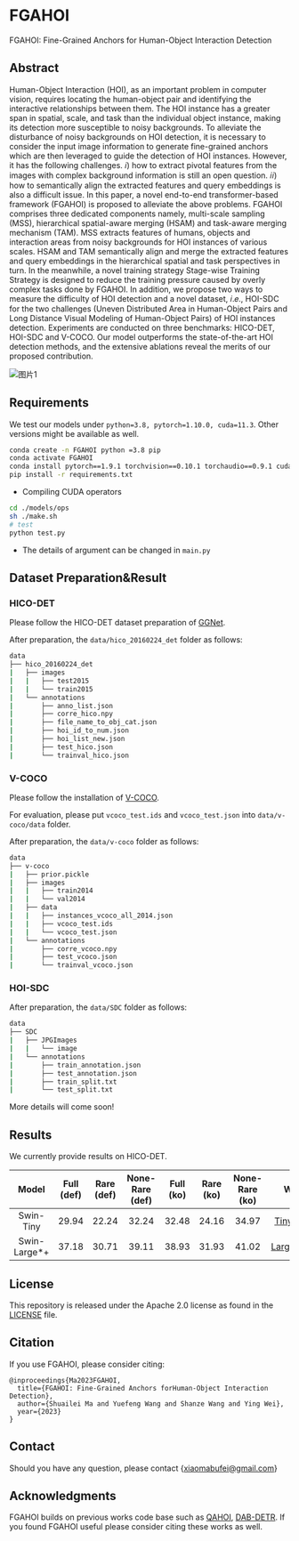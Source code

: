 # FGAHOI

FGAHOI: Fine-Grained Anchors for Human-Object Interaction Detection

## Abstract

Human-Object Interaction (HOI), as an important problem in computer vision, requires locating the human-object pair and identifying the interactive relationships between them. The HOI instance has a greater span in spatial, scale, and task than the individual object instance, making its detection more susceptible to noisy backgrounds. To alleviate the disturbance of noisy backgrounds on HOI detection, it is necessary to consider the input image information to generate fine-grained anchors which are then leveraged to guide the detection of HOI instances. However, it has the following challenges. 𝑖) how to extract pivotal features from the images with complex background information is still an open question. 𝑖𝑖) how to semantically align the extracted features and query embeddings is also a difficult issue. In this paper, a novel end-to-end transformer-based framework (FGAHOI) is proposed to alleviate the above problems. FGAHOI comprises three dedicated components namely, multi-scale sampling (MSS), hierarchical spatial-aware merging (HSAM) and task-aware merging mechanism (TAM). MSS extracts features of humans, objects and interaction areas from noisy backgrounds for HOI instances of various scales. HSAM and TAM semantically align and merge the extracted features and query embeddings in the hierarchical spatial and task perspectives in turn. In the meanwhile, a novel training strategy Stage-wise Training Strategy is designed to reduce the training pressure caused by overly complex tasks done by FGAHOI. In addition, we propose two ways to measure the difficulty of HOI detection and a novel dataset, 𝑖.𝑒., HOI-SDC for the two challenges (Uneven Distributed Area in Human-Object Pairs and Long Distance Visual Modeling of Human-Object Pairs) of HOI instances detection. Experiments are conducted on three benchmarks: HICO-DET, HOI-SDC and V-COCO. Our model outperforms the state-of-the-art HOI detection methods, and the extensive ablations reveal the merits of our proposed contribution.


![图片1](https://user-images.githubusercontent.com/104605826/215409373-63b4ade9-2ff2-41cb-b65d-08c7f3d78954.png)


## Requirements

We test our models under ```python=3.8, pytorch=1.10.0, cuda=11.3```. Other versions might be available as well.

```bash
conda create -n FGAHOI python =3.8 pip
conda activate FGAHOI
conda install pytorch==1.9.1 torchvision==0.10.1 torchaudio==0.9.1 cudatoolkit=11.3 -c pytorch -c conda-forge
pip install -r requirements.txt
```

- Compiling CUDA operators

```bash
cd ./models/ops
sh ./make.sh
# test
python test.py
```

- The details of argument can be changed in ```main.py```
## Dataset Preparation&Result

### HICO-DET

Please follow the HICO-DET dataset preparation of [GGNet](https://github.com/SherlockHolmes221/GGNet).

After preparation, the `data/hico_20160224_det` folder as follows:

```bash
data
├── hico_20160224_det
|   ├── images
|   |   ├── test2015
|   |   └── train2015
|   └── annotations
|       ├── anno_list.json
|       ├── corre_hico.npy
|       ├── file_name_to_obj_cat.json
|       ├── hoi_id_to_num.json
|       ├── hoi_list_new.json
|       ├── test_hico.json
|       └── trainval_hico.json
```

### V-COCO

Please follow the installation of [V-COCO](https://github.com/s-gupta/v-coco).

For evaluation, please put `vcoco_test.ids` and `vcoco_test.json` into `data/v-coco/data` folder.

After preparation, the `data/v-coco` folder as follows:

```bash
data
├── v-coco
|   ├── prior.pickle
|   ├── images
|   |   ├── train2014
|   |   └── val2014
|   ├── data
|   |   ├── instances_vcoco_all_2014.json
|   |   ├── vcoco_test.ids
|   |   └── vcoco_test.json
|   └── annotations
|       ├── corre_vcoco.npy
|       ├── test_vcoco.json
|       └── trainval_vcoco.json
```
### HOI-SDC

After preparation, the `data/SDC` folder as follows:
```bash
data
├── SDC
|   ├── JPGImages
|   |   └── image
|   └── annotations
|       ├── train_annotation.json
|       ├── test_annotation.json
|       ├── train_split.txt
|       └── test_split.txt
```
More details will come soon!
## Results
We currently provide results on HICO-DET.

| Model | Full (def) | Rare (def) | None-Rare (def) | Full (ko) | Rare (ko) | None-Rare (ko) |Weight|
|:---:|:---:|:---:|:---:|:---:|:---:|:---:|:---:|
| Swin-Tiny | 29.94 | 22.24 | 32.24 | 32.48 | 24.16 | 34.97 |[Tiny_weight](https://drive.google.com/file/d/1WzBZ-jEy7kA02ynXQdugnF44e7cTNnD9/view?usp=sharing)|
| Swin-Large*+ | 37.18 | 30.71 | 39.11 | 38.93 | 31.93 | 41.02 |[Large_weight](https://drive.google.com/file/d/1GTm9vh1D145wJhlZXpDGJMMUnWi-_gM_/view?usp=sharing)|

<!---## Training
### HICO-DET
- Training FGAHOI with Swin-Tiny from scratch.

```bash
python -m torch.distributed.launch \
        --nproc_per_node=8 \
        --use_env main.py \
        --backbone swin_tiny \
        --pretrained params/swin_tiny_patch4_window7_224.pth \
        --output_dir logs/swin_tiny_mul3 \
        --epochs 150 \
        --lr_drop 120 \
        --num_feature_levels 3 \
        --num_queries 300 \
        --use_nms
```

- Training FGAHOI with Swin-Large*+ from scratch.

```bash
python -m torch.distributed.launch \
        --nproc_per_node=8 \
        --use_env main.py \
        --backbone swin_large_384 \
        --pretrained params/swin_large_patch4_window12_384_22k.pth \
        --output_dir logs/swin_large_384_22k_mul3 \
        --epochs 150 \
        --lr_drop 120 \
        --num_feature_levels 3 \
        --num_queries 300 \
        --use_nms
```
### V-COCO
```bash
python -m torch.distributed.launch \
        --nproc_per_node=8 \
        --use_env main.py \
        --backbone [backbone_name] \
        --output_dir logs/[log_path] \
        --epochs 150 --lr_drop 120 \
        --num_feature_levels 3 \
        --num_queries 300 \
        --dataset_file vcoco \
        --hoi_path data/v-coco \
        --num_obj_classes 81 \
        --num_verb_classes 29 \
        --use_nms [--no_obj]
```

- Train ResNet-50

```bash
python -m torch.distributed.launch --nproc_per_node=8 --use_env main.py --backbone swin_tiny --pretrained params/swin_tiny_patch4_window7_224.pth --output_dir logs/swin_tiny_mul3_vcoco --epochs 150 --lr_drop 120 --num_feature_levels 3 --num_queries 300 --dataset_file vcoco --hoi_path data/v-coco --num_obj_classes 81 --num_verb_classes 29 --use_nms --no_obj
```
- Evaluation of V-COCO

Please generate the detection at first.

```bash
python generate_vcoco_official.py \
        --resume [checkpoint.pth] \
        --save_path vcoco.pickle \
        --hoi_path data/v-coco \
        --dataset_file vcoco \
        --backbone [backbone_name] \
        --num_feature_level 3 \
        --num_obj_classes 81 \
        --num_verb_classes 29 \
        --use_nms [--no_obj]
```

Then, using the official code to evaluate.

```bash
python vsrl_eval.py --vcoco_path data/v-coco --detections vcoco.pickle
```
### HOI-SDC

- more details will come soon
-->
## License
This repository is released under the Apache 2.0 license as found in the [LICENSE](LICENSE) file.
## Citation

If you use FGAHOI, please consider citing:
~~~
@inproceedings{Ma2023FGAHOI,
  title={FGAHOI: Fine-Grained Anchors forHuman-Object Interaction Detection},
  author={Shuailei Ma and Yuefeng Wang and Shanze Wang and Ying Wei},
  year={2023}
}
~~~
## Contact
Should you have any question, please contact {xiaomabufei@gmail.com}

## Acknowledgments

FGAHOI builds on previous works code base such as [QAHOI](https://github.com/cjw2021/QAHOI), [DAB-DETR](https://github.com/xiaomabufei/DAB-DETR). If you found FGAHOI useful please consider citing these works as well.



